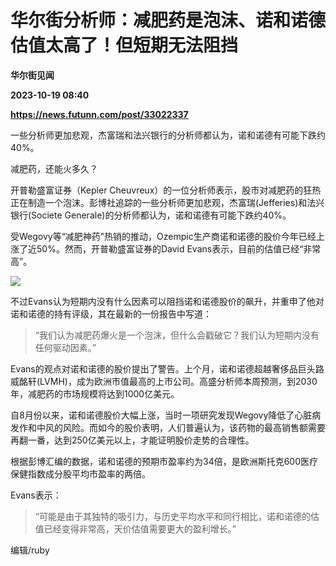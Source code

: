 # 华尔街分析师：减肥药是泡沫、诺和诺德估值太高了！但短期无法阻挡
**华尔街见闻**

**2023-10-19 08:40**

**https://news.futunn.com/post/33022337**

一些分析师更加悲观，杰富瑞和法兴银行的分析师都认为，诺和诺德有可能下跌约40%。

减肥药，还能火多久？

开普勒盛富证券（Kepler Cheuvreux）的一位分析师表示，股市对减肥药的狂热正在制造一个泡沫。彭博社追踪的一些分析师更加悲观，杰富瑞(Jefferies)和法兴银行(Societe Generale)的分析师都认为，诺和诺德有可能下跌约40%。

受Wegovy等“减肥神药”热销的推动，Ozempic生产商诺和诺德的股价今年已经上涨了近50%。然而，开普勒盛富证券的David Evans表示，目前的估值已经“非常高”。

![](https://postimg.futunn.com/16977010641737316864351.png)

不过Evans认为短期内没有什么因素可以阻挡诺和诺德股价的飙升，并重申了他对诺和诺德的持有评级，其在最新的一份报告中写道：

> “我们认为减肥药爆火是一个泡沫，但什么会戳破它？我们认为短期内没有任何驱动因素。”

Evans的观点对诺和诺德的股价提出了警告。上个月，诺和诺德超越奢侈品巨头路威酩轩(LVMH)，成为欧洲市值最高的上市公司。高盛分析师本周预测，到2030年，减肥药的市场规模将达到1000亿美元。

自8月份以来，诺和诺德股价大幅上涨，当时一项研究发现Wegovy降低了心脏病发作和中风的风险。而如今的股价表明，人们普遍认为，该药物的最高销售额需要再翻一番，达到250亿美元以上，才能证明股价走势的合理性。

根据彭博汇编的数据，诺和诺德的预期市盈率约为34倍，是欧洲斯托克600医疗保健指数成分股平均市盈率的两倍。

Evans表示：

> “可能是由于其独特的吸引力，与历史平均水平和同行相比，诺和诺德的估值已经变得非常高，天价估值需要更大的盈利增长。”

编辑/ruby
